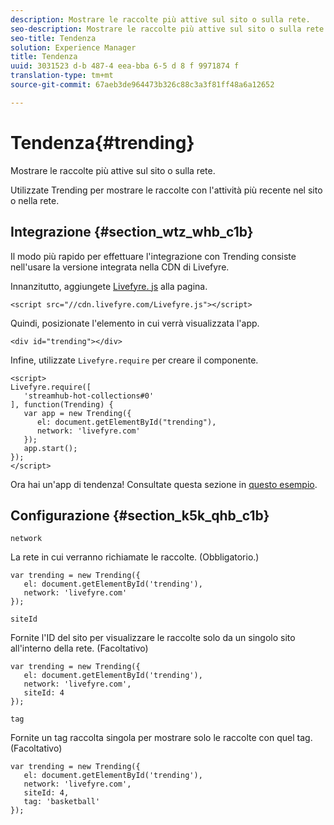 ```yaml
---
description: Mostrare le raccolte più attive sul sito o sulla rete.
seo-description: Mostrare le raccolte più attive sul sito o sulla rete.
seo-title: Tendenza
solution: Experience Manager
title: Tendenza
uuid: 3031523 d-b 487-4 eea-bba 6-5 d 8 f 9971874 f
translation-type: tm+mt
source-git-commit: 67aeb3de964473b326c88c3a3f81ff48a6a12652

---
```



# Tendenza{#trending}

Mostrare le raccolte più attive sul sito o sulla rete.

Utilizzate Trending per mostrare le raccolte con l&#39;attività più recente nel sito o nella rete.

## Integrazione {#section_wtz_whb_c1b}

Il modo più rapido per effettuare l&#39;integrazione con Trending consiste nell&#39;usare la versione integrata nella CDN di Livefyre.

Innanzitutto, aggiungete [Livefyre. js](https://github.com/Livefyre/Livefyre.js) alla pagina.

```
<script src="//cdn.livefyre.com/Livefyre.js"></script> 
```

Quindi, posizionate l&#39;elemento in cui verrà visualizzata l&#39;app.

```
<div id="trending"></div>
```

Infine, utilizzate `Livefyre.require` per creare il componente.

```
<script> 
Livefyre.require([ 
   'streamhub-hot-collections#0' 
], function(Trending) {     
   var app = new Trending({ 
      el: document.getElementById("trending"), 
      network: 'livefyre.com' 
   }); 
   app.start(); 
}); 
</script>
```

Ora hai un&#39;app di tendenza! Consultate questa sezione in [questo esempio](https://codepen.io/gobengo/pen/GijEy).

## Configurazione {#section_k5k_qhb_c1b}

`network`

La rete in cui verranno richiamate le raccolte. (Obbligatorio.)

```
var trending = new Trending({ 
   el: document.getElementById('trending'), 
   network: 'livefyre.com' 
});
```

`siteId`

Fornite l&#39;ID del sito per visualizzare le raccolte solo da un singolo sito all&#39;interno della rete. (Facoltativo)

```
var trending = new Trending({ 
   el: document.getElementById('trending'), 
   network: 'livefyre.com', 
   siteId: 4 
});
```

`tag`

Fornite un tag raccolta singola per mostrare solo le raccolte con quel tag. (Facoltativo)

```
var trending = new Trending({ 
   el: document.getElementById('trending'), 
   network: 'livefyre.com', 
   siteId: 4, 
   tag: 'basketball' 
});
```

